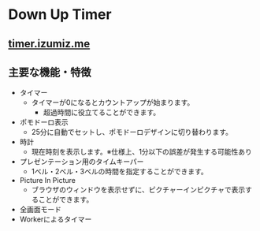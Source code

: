 # Down Up Timer

## [timer.izumiz.me](https://timer.izumiz.me/)


## 主要な機能・特徴

- タイマー
  - タイマーが0になるとカウントアップが始まります。
    - 超過時間に役立てることができます。
- ポモドーロ表示
  - 25分に自動でセットし、ポモドーロデザインに切り替わります。
- 時計
  - 現在時刻を表示します。※仕様上、1分以下の誤差が発生する可能性あり
- プレゼンテーション用のタイムキーパー
  - 1ベル・2ベル・3ベルの時間を指定することができます。
- Picture In Picture
  - ブラウザのウィンドウを表示せずに、ピクチャーインピクチャで表示することができます。
- 全画面モード
- Workerによるタイマー
